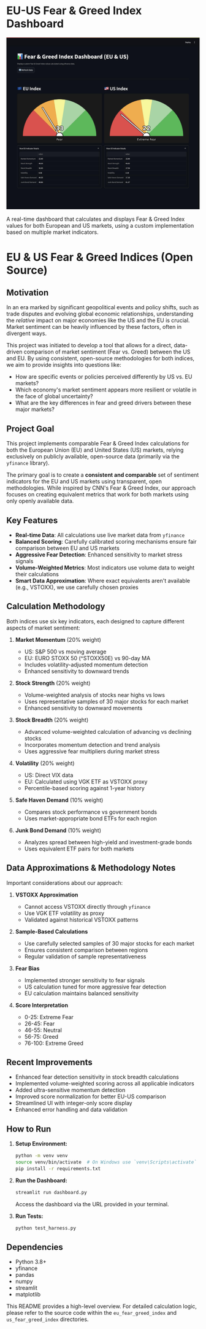 # EU-US Fear & Greed Index Dashboard

![Dashboard Screenshot](static/img/screenshot_01.png)

A real-time dashboard that calculates and displays Fear & Greed Index values for both European and US markets, using a custom implementation based on multiple market indicators.

# EU & US Fear & Greed Indices (Open Source)

## Motivation

In an era marked by significant geopolitical events and policy shifts, such as trade disputes and evolving global economic relationships, understanding the *relative* impact on major economies like the US and the EU is crucial. Market sentiment can be heavily influenced by these factors, often in divergent ways.

This project was initiated to develop a tool that allows for a direct, data-driven comparison of market sentiment (Fear vs. Greed) between the US and EU. By using consistent, open-source methodologies for both indices, we aim to provide insights into questions like:

*   How are specific events or policies perceived differently by US vs. EU markets?
*   Which economy's market sentiment appears more resilient or volatile in the face of global uncertainty?
*   What are the key differences in fear and greed drivers between these major markets?

## Project Goal

This project implements comparable Fear & Greed Index calculations for both the European Union (EU) and United States (US) markets, relying exclusively on publicly available, open-source data (primarily via the `yfinance` library).

The primary goal is to create a **consistent and comparable** set of sentiment indicators for the EU and US markets using transparent, open methodologies. While inspired by CNN's Fear & Greed Index, our approach focuses on creating equivalent metrics that work for both markets using only openly available data.

## Key Features

- **Real-time Data**: All calculations use live market data from `yfinance`
- **Balanced Scoring**: Carefully calibrated scoring mechanisms ensure fair comparison between EU and US markets
- **Aggressive Fear Detection**: Enhanced sensitivity to market stress signals
- **Volume-Weighted Metrics**: Most indicators use volume data to weight their calculations
- **Smart Data Approximation**: Where exact equivalents aren't available (e.g., VSTOXX), we use carefully chosen proxies

## Calculation Methodology

Both indices use six key indicators, each designed to capture different aspects of market sentiment:

1. **Market Momentum** (20% weight)
   - US: S&P 500 vs moving average
   - EU: EURO STOXX 50 (^STOXX50E) vs 90-day MA
   - Includes volatility-adjusted momentum detection
   - Enhanced sensitivity to downward trends

2. **Stock Strength** (20% weight)
   - Volume-weighted analysis of stocks near highs vs lows
   - Uses representative samples of 30 major stocks for each market
   - Enhanced sensitivity to downward movements

3. **Stock Breadth** (20% weight)
   - Advanced volume-weighted calculation of advancing vs declining stocks
   - Incorporates momentum detection and trend analysis
   - Uses aggressive fear multipliers during market stress

4. **Volatility** (20% weight)
   - US: Direct VIX data
   - EU: Calculated using VGK ETF as VSTOXX proxy
   - Percentile-based scoring against 1-year history

5. **Safe Haven Demand** (10% weight)
   - Compares stock performance vs government bonds
   - Uses market-appropriate bond ETFs for each region

6. **Junk Bond Demand** (10% weight)
   - Analyzes spread between high-yield and investment-grade bonds
   - Uses equivalent ETF pairs for both markets

## Data Approximations & Methodology Notes

Important considerations about our approach:

1. **VSTOXX Approximation**
   - Cannot access VSTOXX directly through `yfinance`
   - Use VGK ETF volatility as proxy
   - Validated against historical VSTOXX patterns

2. **Sample-Based Calculations**
   - Use carefully selected samples of 30 major stocks for each market
   - Ensures consistent comparison between regions
   - Regular validation of sample representativeness

3. **Fear Bias**
   - Implemented stronger sensitivity to fear signals
   - US calculation tuned for more aggressive fear detection
   - EU calculation maintains balanced sensitivity

4. **Score Interpretation**
   - 0-25: Extreme Fear
   - 26-45: Fear
   - 46-55: Neutral
   - 56-75: Greed
   - 76-100: Extreme Greed

## Recent Improvements

- Enhanced fear detection sensitivity in stock breadth calculations
- Implemented volume-weighted scoring across all applicable indicators
- Added ultra-sensitive momentum detection
- Improved score normalization for better EU-US comparison
- Streamlined UI with integer-only score display
- Enhanced error handling and data validation

## How to Run

1. **Setup Environment:**
   ```bash
   python -m venv venv
   source venv/bin/activate  # On Windows use `venv\Scripts\activate`
   pip install -r requirements.txt
   ```

2. **Run the Dashboard:**
   ```bash
   streamlit run dashboard.py
   ```
   Access the dashboard via the URL provided in your terminal.

3. **Run Tests:**
   ```bash
   python test_harness.py
   ```

## Dependencies

- Python 3.8+
- yfinance
- pandas
- numpy
- streamlit
- matplotlib

This README provides a high-level overview. For detailed calculation logic, please refer to the source code within the `eu_fear_greed_index` and `us_fear_greed_index` directories. 